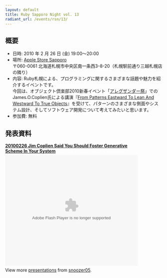 ```yaml
---
layout: default
title: Ruby Sapporo Night vol. 13
radiant_url: /events/rsn/13/
---
```

## 概要

- 日時: 2010 年 2 月 26 日 (金) 19:00〜20:00
- 場所: [Apple Store Sapporo](http://www.apple.com/jp/retail/sapporo/map/) <br/>〒060-0061 北海道札幌市中央区南一条西3-8-20（札幌駅前通り三越札幌店の隣り）
- 内容: Ruby札幌による、プログラミングに関するさまざまな話題や魅力を紹介するイベントです。  
今回は、オブジェクト倶楽部2010新春イベント「[アレグザンダー祭](http://www.objectclub.jp/event/2010alexander/)」でのJames.O.Coplien氏による講演『[From Patterns Eastward To Lean And Westward To True Objects](http://www.objectclub.jp/event/2010alexander/VulgarPatterns2.pdf/download)』を受けて、パターンのさまざまな側面やシステム設計、そしてソフトウェア開発について考えてみたいと思います。
- 参加費: 無料

## 発表資料

<div style="width:425px" id="__ss_3304836"><strong style="display:block;margin:12px 0 4px"><a href="http://www.slideshare.net/snoozer05/20100226-jim-coplien-said-you-should-foster-generative-scheme-in-your-system" title="20100226 Jim Coplien Said You Should Foster Generative Scheme In Your System">20100226 Jim Coplien Said You Should Foster Generative Scheme In Your System</a></strong><object width="425" height="355"><param name="movie" value="http://static.slidesharecdn.com/swf/ssplayer2.swf?doc=20100226-jim-coplien-said-you-should-foster-generative-scheme-in-your-system-100301053957-phpapp01&stripped_title=20100226-jim-coplien-said-you-should-foster-generative-scheme-in-your-system" /><param name="allowFullScreen" value="true"/><param name="allowScriptAccess" value="always"/><embed src="http://static.slidesharecdn.com/swf/ssplayer2.swf?doc=20100226-jim-coplien-said-you-should-foster-generative-scheme-in-your-system-100301053957-phpapp01&stripped_title=20100226-jim-coplien-said-you-should-foster-generative-scheme-in-your-system" type="application/x-shockwave-flash" allowscriptaccess="always" allowfullscreen="true" width="425" height="355"></embed></object><div style="padding:5px 0 12px">View more <a href="http://www.slideshare.net/">presentations</a> from <a href="http://www.slideshare.net/snoozer05">snoozer05</a>.</div></div>
